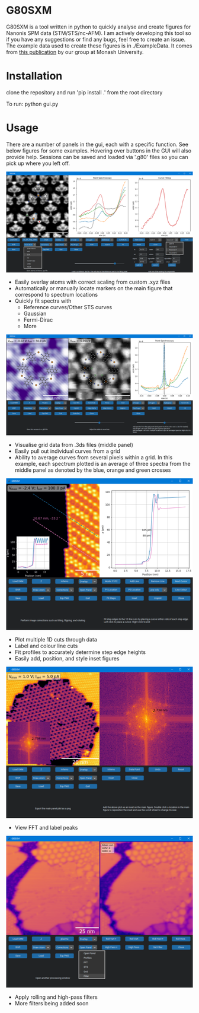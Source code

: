 # G80SXM
G80SXM is a tool written in python to quickly analyse and create figures for Nanonis SPM data (STM/STS/nc-AFM).
I am actively developing this tool so if you have any suggestions or find any bugs, feel free to create an issue. The example data used to create these figures is in ./ExampleData. It comes from [this publication](https://onlinelibrary.wiley.com/doi/abs/10.1002/adfm.202106474) by our group at Monash University.

# Installation
clone the repository and run 'pip install .' from the root directory

To run: python gui.py

# Usage
There are a number of panels in the gui, each with a specific function. See below figures for some examples. Hovering over buttons in the GUI will also provide help. Sessions can be saved and loaded via '.g80' files so you can pick up where you left off.

![nc-AFM_with_STS](./Documentation/nc-AFM_with_STS_and_molecules.png)
* Easily overlay atoms with correct scaling from custom .xyz files
* Automatically or manually locate markers on the main figure that correspond to spectrum locations
* Quickly fit spectra with
  * Reference curves/Other STS curves
  * Gaussian
  * Fermi-Dirac
  * More

![STM_with_Grid_and_STS](./Documentation/TOPO_with_Grid_and_AveragedSTS.png)
* Visualise grid data from .3ds files (middle panel)
* Easily pull out individual curves from a grid
* Ability to average curves from several pixels within a grid. In this example, each spectrum plotted is an average of three spectra from the middle panel as denoted by the blue, orange and green crosses

![TOPO_with_FitSteps](./Documentation/TOPO_with_FitSteps.png)
* Plot multiple 1D cuts through data
* Label and colour line cuts
* Fit profiles to accurately determine step edge heights
* Easily add, position, and style inset figures

![TOPO_with_FFT_and_FFTInset](./Documentation/TOPO_with_FFT_and_FFTInset.png)
* View FFT and label peaks

![TOPO_with_filter](./Documentation/TOPO_with_filter.png)
* Apply rolling and high-pass filters
* More filters being added soon
